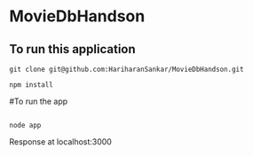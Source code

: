 # MovieDbHandson

## To run this application

```
git clone git@github.com:HariharanSankar/MovieDbHandson.git
```


```
npm install
```

#To run the app
```

node app
```

Response at localhost:3000

